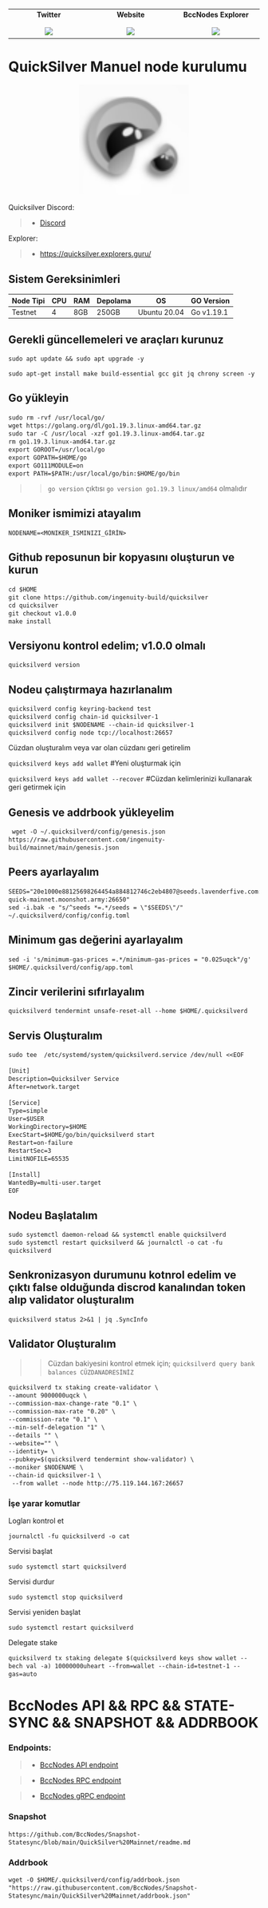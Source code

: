 <table width="900px" align="center">
    <tbody>
        <tr valign="top">
            <td width="300px" align="center">
            <span><strong>Twitter</strong></span><br><br />
            <a href="https://twitter.com/bccnodes" target="_blank" rel="noopener noreferrer">
            <img height="70px" src="https://github.com/berkcaNode/berkcaNode/blob/main/twitter.png">
            </td>
            <td width="300px" align="center">
            <span><strong>Website</strong></span><br><br />
            <a href="https://bccnodes.com/" target="_blank" rel="noopener noreferrer">
            <img height="70px" src="https://github.com/berkcaNode/berkcaNode/blob/main/web.png">
            </td>
            <td width="300px" align="center">
            <span><strong>BccNodes Explorer</strong></span><br><br />
            <a href="https://explorer.bccnodes.com/" target="_blank" rel="noopener noreferrer">
            <img height="70px" src="https://github.com/berkcaNode/berkcaNode/blob/main/exp%20(1).png">
            </td>
        </tr>
    </tbody>
</table>

# QuickSilver Manuel node kurulumu

<p align="center">
  <img height="220" height="auto" src="quicksilver.png">
</p>

Quicksilver Discord:
>- [Discord](https://discord.gg/FPcUhJ3x)

Explorer:
>- https://quicksilver.explorers.guru/

## Sistem Gereksinimleri

| Node Tipi | CPU |  RAM  | Depolama  |     OS       | GO Version|
|-----------|-----|-------|-----------|--------------|-----------|
| Testnet   |  4  | 8GB   |   250GB   | Ubuntu 20.04 | Go v1.19.1|

## Gerekli güncellemeleri ve araçları kurunuz
```
sudo apt update && sudo apt upgrade -y
```
```
sudo apt-get install make build-essential gcc git jq chrony screen -y
```
## Go yükleyin
```
sudo rm -rvf /usr/local/go/
wget https://golang.org/dl/go1.19.3.linux-amd64.tar.gz
sudo tar -C /usr/local -xzf go1.19.3.linux-amd64.tar.gz
rm go1.19.3.linux-amd64.tar.gz
export GOROOT=/usr/local/go
export GOPATH=$HOME/go
export GO111MODULE=on
export PATH=$PATH:/usr/local/go/bin:$HOME/go/bin
```
>> `go version` çıktısı `go version go1.19.3 linux/amd64` olmalıdır

## Moniker ismimizi atayalım
```
NODENAME=<MONIKER_ISMINIZI_GİRİN>
```

## Github reposunun bir kopyasını oluşturun ve kurun
```
cd $HOME
git clone https://github.com/ingenuity-build/quicksilver
cd quicksilver
git checkout v1.0.0
make install
```

## Versiyonu kontrol edelim; v1.0.0 olmalı
```
quicksilverd version
```

## Nodeu çalıştırmaya hazırlanalım
```
quicksilverd config keyring-backend test
quicksilverd config chain-id quicksilver-1
quicksilverd init $NODENAME --chain-id quicksilver-1
quicksilverd config node tcp://localhost:26657
```


Cüzdan oluşturalım veya var olan cüzdanı geri getirelim

```quicksilverd keys add wallet```             #Yeni oluşturmak için

``` quicksilverd keys add wallet --recover ``` #Cüzdan kelimlerinizi kullanarak geri getirmek için



## Genesis ve addrbook yükleyelim
```
 wget -O ~/.quicksilverd/config/genesis.json https://raw.githubusercontent.com/ingenuity-build/mainnet/main/genesis.json
```

## Peers ayarlayalım
```
SEEDS="20e1000e88125698264454a884812746c2eb4807@seeds.lavenderfive.com:11156,babc3f3f7804933265ec9c40ad94f4da8e9e0017@seed.rhinostake.com:11156,00f51227c4d5d977ad7174f1c0cea89082016ba2@seed-quick-mainnet.moonshot.army:26650"
sed -i.bak -e "s/^seeds *=.*/seeds = \"$SEEDS\"/" ~/.quicksilverd/config/config.toml
```

## Minimum gas değerini ayarlayalım
```
sed -i 's/minimum-gas-prices =.*/minimum-gas-prices = "0.025uqck"/g' $HOME/.quicksilverd/config/app.toml
```


## Zincir verilerini sıfırlayalım
```
quicksilverd tendermint unsafe-reset-all --home $HOME/.quicksilverd
```


## Servis Oluşturalım
```
sudo tee  /etc/systemd/system/quicksilverd.service /dev/null <<EOF

[Unit]
Description=Quicksilver Service
After=network.target

[Service]
Type=simple
User=$USER
WorkingDirectory=$HOME
ExecStart=$HOME/go/bin/quicksilverd start
Restart=on-failure
RestartSec=3
LimitNOFILE=65535

[Install]
WantedBy=multi-user.target
EOF
```

## Nodeu Başlatalım
```
sudo systemctl daemon-reload && systemctl enable quicksilverd
sudo systemctl restart quicksilverd && journalctl -o cat -fu quicksilverd
```
## Senkronizasyon durumunu kotnrol edelim ve çıktı false olduğunda discrod kanalından token alıp validator oluşturalım
```
quicksilverd status 2>&1 | jq .SyncInfo
```

## Validator Oluşturalım
>> Cüzdan bakiyesini kontrol etmek için; `quicksilverd query bank balances CÜZDANADRESİNİZ`
```
quicksilverd tx staking create-validator \
--amount 9000000uqck \
--commission-max-change-rate "0.1" \
--commission-max-rate "0.20" \
--commission-rate "0.1" \
--min-self-delegation "1" \
--details "" \
--website="" \
--identity= \
--pubkey=$(quicksilverd tendermint show-validator) \
--moniker $NODENAME \
--chain-id quicksilver-1 \
 --from wallet --node http://75.119.144.167:26657
```

### İşe yarar komutlar
Logları kontrol et
```
journalctl -fu quicksilverd -o cat
```

Servisi başlat
```
sudo systemctl start quicksilverd
```

Servisi durdur
```
sudo systemctl stop quicksilverd
```

Servisi yeniden başlat
```
sudo systemctl restart quicksilverd
```
Delegate stake
```
quicksilverd tx staking delegate $(quicksilverd keys show wallet --bech val -a) 10000000uheart --from=wallet --chain-id=testnet-1 --gas=auto
```

# BccNodes API && RPC && STATE-SYNC && SNAPSHOT && ADDRBOOK 

### Endpoints:
>- [BccNodes API endpoint](https://quicksilver.api.bccnodes.com/)

>- [BccNodes RPC endpoint](https://quicksilver.rpc.bccnodes.com/)

>- [BccNodes gRPC endpoint](https://quicksilver.grpc.bccnodes.com:19090)

### Snapshot 

```
https://github.com/BccNodes/Snapshot-Statesync/blob/main/QuickSilver%20Mainnet/readme.md
```

### Addrbook
```
wget -O $HOME/.quicksilverd/config/addrbook.json "https://raw.githubusercontent.com/BccNodes/Snapshot-Statesync/main/QuickSilver%20Mainnet/addrbook.json"

```
